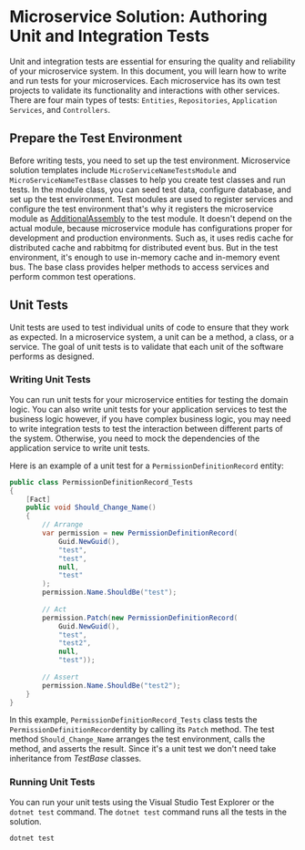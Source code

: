 # Microservice Solution: Authoring Unit and Integration Tests

Unit and integration tests are essential for ensuring the quality and reliability of your microservice system. In this document, you will learn how to write and run tests for your microservices. Each microservice has its own test projects to validate its functionality and interactions with other services. There are four main types of tests: `Entities`, `Repositories`, `Application Services`, and `Controllers`.

## Prepare the Test Environment

Before writing tests, you need to set up the test environment. Microservice solution templates include `MicroServiceNameTestsModule` and `MicroServiceNameTestBase` classes to help you create test classes and run tests. In the module class, you can seed test data, configure database, and set up the test environment. Test modules are used to register services and configure the test environment that's why it registers the microservice module as [AdditionalAssembly](../../framework/architecture/modularity/basics.md#additional-module-assemblies) to the test module. It doesn't depend on the actual module, because microservice module has configurations proper for development and production environments. Such as, it uses redis cache for distributed cache and rabbitmq for distributed event bus. But in the test environment, it's enough to use in-memory cache and in-memory event bus. The base class provides helper methods to access services and perform common test operations. 

## Unit Tests

Unit tests are used to test individual units of code to ensure that they work as expected. In a microservice system, a unit can be a method, a class, or a service. The goal of unit tests is to validate that each unit of the software performs as designed. 

### Writing Unit Tests

You can run unit tests for your microservice entities for testing the domain logic. You can also write unit tests for your application services to test the business logic however, if you have complex business logic, you may need to write integration tests to test the interaction between different parts of the system. Otherwise, you need to mock the dependencies of the application service to write unit tests.

Here is an example of a unit test for a `PermissionDefinitionRecord` entity:

```csharp
public class PermissionDefinitionRecord_Tests
{
    [Fact]
    public void Should_Change_Name()
    {
        // Arrange
        var permission = new PermissionDefinitionRecord(
            Guid.NewGuid(),
            "test",
            "test",
            null,
            "test"
        );
        permission.Name.ShouldBe("test");
        
        // Act
        permission.Patch(new PermissionDefinitionRecord(
            Guid.NewGuid(),
            "test",
            "test2",
            null,
            "test"));
        
        // Assert
        permission.Name.ShouldBe("test2");
    } 
}
```

In this example, `PermissionDefinitionRecord_Tests` class tests the `PermissionDefinitionRecord`entity by calling its `Patch` method. The test method `Should_Change_Name` arranges the test environment, calls the method, and asserts the result. Since it's a unit test we don't need take inheritance from *TestBase* classes.

### Running Unit Tests

You can run your unit tests using the Visual Studio Test Explorer or the `dotnet test` command. The `dotnet test` command runs all the tests in the solution.

```bash
dotnet test
```